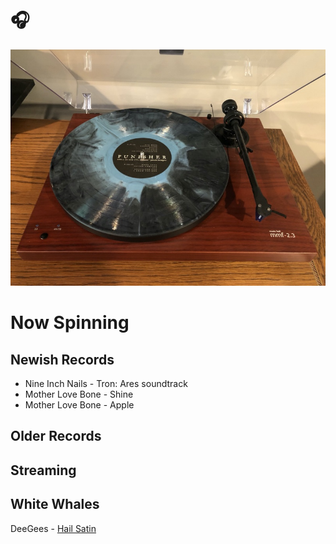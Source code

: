 # 🎧

![Phoebe Bridgers - Punisher (Blue with kind of Swirly Silver)](assets/punisher.jpg)

# Now Spinning

## Newish Records
* Nine Inch Nails - Tron: Ares soundtrack
* Mother Love Bone - Shine
* Mother Love Bone - Apple


## Older Records



## Streaming


## White Whales

DeeGees - [Hail Satin](https://www.discogs.com/release/19529575-Dee-Gees-2-Foo-Fighters-Hail-Satin)
